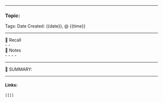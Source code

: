 ------------------------- 

### Topic: 
Tags: 
Date Created:  {{date}}, @ {{time}}

---

<aside>
🧠 Recall
</aside>
- 
- 

<aside>
📄 Notes

</aside>
- 
- 
- 
- 

---

<aside>
📌 SUMMARY:

</aside>


---

#### Links:
	[[]]